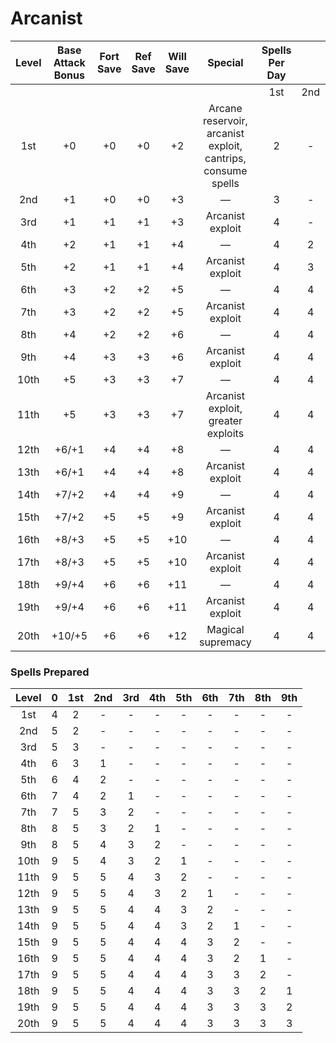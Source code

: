 # Arcanist
| Level | Base Attack Bonus | Fort Save | Ref Save | Will Save |                           Special                            | Spells Per Day |     |     |     |     |     |     |     |     |
|:-----:|:-----------------:|:---------:|:--------:|:---------:|:------------------------------------------------------------:|:--------------:|:---:|:---:|:---:|:---:|:---:|:---:|:---:|:---:|
|       |                   |           |          |           |                                                              |      1st       | 2nd | 3rd | 4th | 5th | 6th | 7th | 8th | 9th |
|  1st  |        +0         |    +0     |    +0    |    +2     | Arcane reservoir, arcanist exploit, cantrips, consume spells |       2        |  -  |  -  |  -  |  -  |  -  |  -  |  -  |  -  |
|  2nd  |        +1         |    +0     |    +0    |    +3     |                              —                               |       3        |  -  |  -  |  -  |  -  |  -  |  -  |  -  |  -  |
|  3rd  |        +1         |    +1     |    +1    |    +3     |                       Arcanist exploit                       |       4        |  -  |  -  |  -  |  -  |  -  |  -  |  -  |  -  |
|  4th  |        +2         |    +1     |    +1    |    +4     |                              —                               |       4        |  2  |  -  |  -  |  -  |  -  |  -  |  -  |  -  |
|  5th  |        +2         |    +1     |    +1    |    +4     |                       Arcanist exploit                       |       4        |  3  |  -  |  -  |  -  |  -  |  -  |  -  |  -  |
|  6th  |        +3         |    +2     |    +2    |    +5     |                              —                               |       4        |  4  |  2  |  -  |  -  |  -  |  -  |  -  |  -  |
|  7th  |        +3         |    +2     |    +2    |    +5     |                       Arcanist exploit                       |       4        |  4  |  3  |  -  |  -  |  -  |  -  |  -  |  -  |
|  8th  |        +4         |    +2     |    +2    |    +6     |                              —                               |       4        |  4  |  4  |  2  |  -  |  -  |  -  |  -  |  -  |
|  9th  |        +4         |    +3     |    +3    |    +6     |                       Arcanist exploit                       |       4        |  4  |  4  |  3  |  -  |  -  |  -  |  -  |  -  |
| 10th  |        +5         |    +3     |    +3    |    +7     |                              —                               |       4        |  4  |  4  |  4  |  2  |  -  |  -  |  -  |  -  |
| 11th  |        +5         |    +3     |    +3    |    +7     |              Arcanist exploit, greater exploits              |       4        |  4  |  4  |  4  |  3  |  -  |  -  |  -  |  -  |
| 12th  |       +6/+1       |    +4     |    +4    |    +8     |                              —                               |       4        |  4  |  4  |  4  |  4  |  2  |  -  |  -  |  -  |
| 13th  |       +6/+1       |    +4     |    +4    |    +8     |                       Arcanist exploit                       |       4        |  4  |  4  |  4  |  4  |  3  |  -  |  -  |  -  |
| 14th  |       +7/+2       |    +4     |    +4    |    +9     |                              —                               |       4        |  4  |  4  |  4  |  4  |  4  |  2  |  -  |  -  |
| 15th  |       +7/+2       |    +5     |    +5    |    +9     |                       Arcanist exploit                       |       4        |  4  |  4  |  4  |  4  |  4  |  3  |  -  |  -  |
| 16th  |       +8/+3       |    +5     |    +5    |    +10    |                              —                               |       4        |  4  |  4  |  4  |  4  |  4  |  4  |  2  |  -  |
| 17th  |       +8/+3       |    +5     |    +5    |    +10    |                       Arcanist exploit                       |       4        |  4  |  4  |  4  |  4  |  4  |  4  |  3  |  -  |
| 18th  |       +9/+4       |    +6     |    +6    |    +11    |                              —                               |       4        |  4  |  4  |  4  |  4  |  4  |  4  |  4  |  2  |
| 19th  |       +9/+4       |    +6     |    +6    |    +11    |                       Arcanist exploit                       |       4        |  4  |  4  |  4  |  4  |  4  |  4  |  4  |  3  |
| 20th  |      +10/+5       |    +6     |    +6    |    +12    |                      Magical supremacy                       |       4        |  4  |  4  |  4  |  4  |  4  |  4  |  4  |  4  |

### Spells Prepared
| Level | 0 | 1st | 2nd | 3rd | 4th | 5th | 6th | 7th | 8th | 9th |
|:-----:|:-:|:---:|:---:|:---:|:---:|:---:|:---:|:---:|:---:|:---:|
|  1st  | 4 |  2  |  -  |  -  |  -  |  -  |  -  |  -  |  -  |  -  |
|  2nd  | 5 |  2  |  -  |  -  |  -  |  -  |  -  |  -  |  -  |  -  |
|  3rd  | 5 |  3  |  -  |  -  |  -  |  -  |  -  |  -  |  -  |  -  |
|  4th  | 6 |  3  |  1  |  -  |  -  |  -  |  -  |  -  |  -  |  -  |
|  5th  | 6 |  4  |  2  |  -  |  -  |  -  |  -  |  -  |  -  |  -  |
|  6th  | 7 |  4  |  2  |  1  |  -  |  -  |  -  |  -  |  -  |  -  |
|  7th  | 7 |  5  |  3  |  2  |  -  |  -  |  -  |  -  |  -  |  -  |
|  8th  | 8 |  5  |  3  |  2  |  1  |  -  |  -  |  -  |  -  |  -  |
|  9th  | 8 |  5  |  4  |  3  |  2  |  -  |  -  |  -  |  -  |  -  |
|  10th | 9 |  5  |  4  |  3  |  2  |  1  |  -  |  -  |  -  |  -  |
|  11th | 9 |  5  |  5  |  4  |  3  |  2  |  -  |  -  |  -  |  -  |
|  12th | 9 |  5  |  5  |  4  |  3  |  2  |  1  |  -  |  -  |  -  |
|  13th | 9 |  5  |  5  |  4  |  4  |  3  |  2  |  -  |  -  |  -  |
|  14th | 9 |  5  |  5  |  4  |  4  |  3  |  2  |  1  |  -  |  -  |
|  15th | 9 |  5  |  5  |  4  |  4  |  4  |  3  |  2  |  -  |  -  |
|  16th | 9 |  5  |  5  |  4  |  4  |  4  |  3  |  2  |  1  |  -  |
|  17th | 9 |  5  |  5  |  4  |  4  |  4  |  3  |  3  |  2  |  -  |
|  18th | 9 |  5  |  5  |  4  |  4  |  4  |  3  |  3  |  2  |  1  |
|  19th | 9 |  5  |  5  |  4  |  4  |  4  |  3  |  3  |  3  |  2  |
|  20th | 9 |  5  |  5  |  4  |  4  |  4  |  3  |  3  |  3  |  3  |